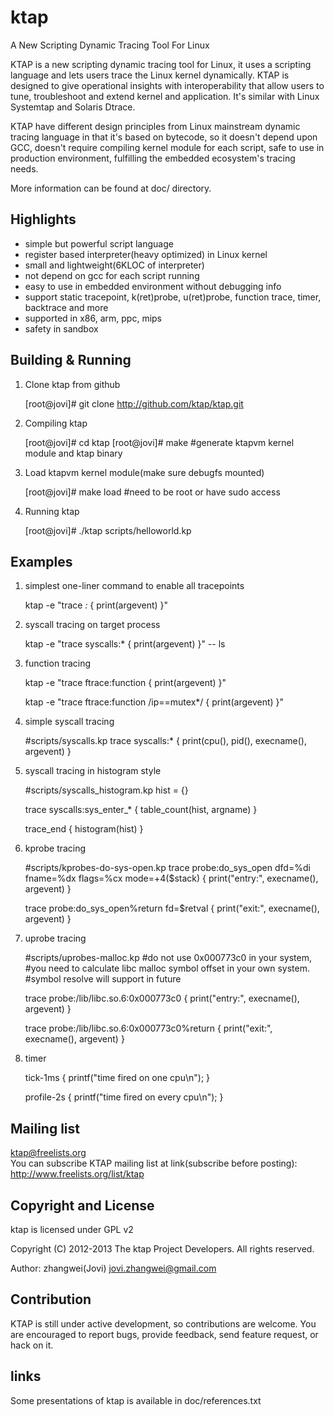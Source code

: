 ktap
====

A New Scripting Dynamic Tracing Tool For Linux

KTAP is a new scripting dynamic tracing tool for Linux,
it uses a scripting language and lets users trace the Linux kernel dynamically.
KTAP is designed to give operational insights with interoperability
that allow users to tune, troubleshoot and extend kernel and application.
It's similar with Linux Systemtap and Solaris Dtrace.

KTAP have different design principles from Linux mainstream dynamic tracing
language in that it's based on bytecode, so it doesn't depend upon GCC,
doesn't require compiling kernel module for each script, safe to use in
production environment, fulfilling the embedded ecosystem's tracing needs.

More information can be found at doc/ directory.


Highlights
----------
- simple but powerful script language
- register based interpreter(heavy optimized) in Linux kernel
- small and lightweight(6KLOC of interpreter)
- not depend on gcc for each script running
- easy to use in embedded environment without debugging info
- support static tracepoint, k(ret)probe, u(ret)probe, function trace, timer, backtrace and more
- supported in x86, arm, ppc, mips
- safety in sandbox

Building & Running
------------------
1) Clone ktap from github  

	[root@jovi]# git clone http://github.com/ktap/ktap.git

2) Compiling ktap  

	[root@jovi]# cd ktap
	[root@jovi]# make       #generate ktapvm kernel module and ktap binary

3) Load ktapvm kernel module(make sure debugfs mounted)  

	[root@jovi]# make load  #need to be root or have sudo access

4) Running ktap  

	[root@jovi]# ./ktap scripts/helloworld.kp


Examples
--------
1) simplest one-liner command to enable all tracepoints  

	ktap -e "trace *:* { print(argevent) }"

2) syscall tracing on target process  

	ktap -e "trace syscalls:* { print(argevent) }" -- ls

3) function tracing  

	ktap -e "trace ftrace:function { print(argevent) }"

	ktap -e "trace ftrace:function /ip==mutex*/ { print(argevent) }"

4) simple syscall tracing  

	#scripts/syscalls.kp
	trace syscalls:* {
		print(cpu(), pid(), execname(), argevent)
	}

5) syscall tracing in histogram style  

	#scripts/syscalls_histogram.kp
	hist = {}

	trace syscalls:sys_enter_* {
		    table_count(hist, argname)
	}

	trace_end {
		    histogram(hist)
	}

6) kprobe tracing  

	#scripts/kprobes-do-sys-open.kp
	trace probe:do_sys_open dfd=%di fname=%dx flags=%cx mode=+4($stack) {
		print("entry:", execname(), argevent)
	}

	trace probe:do_sys_open%return fd=$retval {
		print("exit:", execname(), argevent)
	}


7) uprobe tracing  

	#scripts/uprobes-malloc.kp
	#do not use 0x000773c0 in your system,
	#you need to calculate libc malloc symbol offset in your own system.
	#symbol resolve will support in future

	trace probe:/lib/libc.so.6:0x000773c0 {
		print("entry:", execname(), argevent)
	}

	trace probe:/lib/libc.so.6:0x000773c0%return {
		print("exit:", execname(), argevent)
	}

8) timer  

	tick-1ms {
		printf("time fired on one cpu\n");
	}

	profile-2s {
		printf("time fired on every cpu\n");
	}


Mailing list
------------
ktap@freelists.org  
You can subscribe KTAP mailing list at link(subscribe before posting):
http://www.freelists.org/list/ktap


Copyright and License
---------------------
ktap is licensed under GPL v2

Copyright (C) 2012-2013 The ktap Project Developers.
All rights reserved.

Author: zhangwei(Jovi) <jovi.zhangwei@gmail.com>


Contribution
------------
KTAP is still under active development, so contributions are welcome.
You are encouraged to report bugs, provide feedback, send feature request,
or hack on it.


links
-----
Some presentations of ktap is available in doc/references.txt

